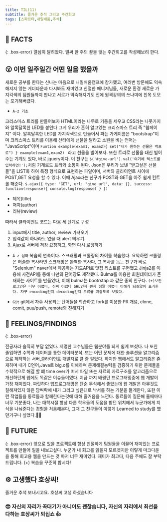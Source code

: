 ```yaml
---
title: TIL(11)
subtitle: 즐거운 추석 그리고 주간회고
tags: [스파르타,내일배움,추석]
---
```

## 📌 FACTS
{: .box-error}
열심히 달려왔다.
벌써 한 주의 끝을 맺는 주간회고를 작성해보려 한다.



## 😮 이번 일주일간 어떤 일을 했을까
새로운 공부를 한다는 신나는 마음으로 내일배움캠프에 참가했고, 여러번 방문해도 익숙해지지 않는 게더타운과 다시봐도 재미있고 친절한 매니저님들, 새로운 환경 새로운 가지각색의 팀원들까지 만나고 서로가 익숙해지기도 전에 원격강의의 쓰나미에 친목 도모는 포기해버렸다.

*  `A-z 기초`

크리스마스 트리를 만들어보자
HTML이라는 나무로 기둥을 세우고 CSS라는 나뭇가지와 알록달록한 LED를 붙인다
그게 우리가 흔히 알고있는 크리스마스 트리 즉 "웹페이지" 이다.
알록달록한 LED를 가지각색으로 만들어서 파는 가게이름은 "bootstrap"이며 크리스마스 트리를 이용해 산타에게 선물을 달라고 소원을 비는 언어는 "JavaScript"이며
`Funtion example(exam1, exam2){
  set("내가 원하는 선물은 맥프로")
} example(exam1,exam2)
` 라고 선물을 빌어보자.
또한 트리로 선물을 대신 빌어주는 기계도 있다, 바로 jquery이다.
이 친구는 `$('#give-url').val('여기에 텍스트를 입력하면!');`처럼 기계로도 트리와 소통이 된다.
Json은 우리가 보낸 "받고싶은 선물들"을 LIST화 하여 특정 형식으로 표현하는 파일이며,
서버와 클라이언트 사이에 POST,GET 요청을 할 수 있다. 이때 Ajax라는 친구가 POST와 GET을 아주 쉽게 컨트롤 해준다.
`$.ajax({
  type: "GET",
  url: "give_url",
  data: {},
  success: function(response){
    console.log(response)
  }
})`
- 제목(title)
- 저자(author)
- 리뷰(review)

따라서 클라이언트 코드는 다음 세 단계로 구성
1. input에서 title, author, review 가져오기
2. 입력값이 하나라도 없을 때 alert 띄우기.
3. Ajax로 서버에 저장 요청하고, 화면 다시 로딩하기


* `A-z 심화`
복습의 연속이다.
스크래핑과 크롤링의 차이를 학습했다.
요약하면 크롤링은 허술한 복사라면
스크래핑은 완벽한 복사다, 그 복사를 돕는 친구가 바로 "Selenium"
naver에서 제공하는 지도API로 맛집 리스트를 구현했고 Jinja2를 이용해 사전API를 통해 나만의 단어장도 제작했다.
Bulma를 이용한 회원데이터가 존재하는 사이트를 만들었다, 이때 bulma는 bootrstap 과 같은 종의 친구다.
`(+)보안 로그인은 너무 어렵다, 진짜 어렵다 SHL인지 뭔지 정말 어렵다 이해가 되질않아 포기한다.
자꾸 encoding인지 decoding인지 오류를 지겹도록 보았다.`

* `Git`
git에서 자주 사용되는 단어들을 학습하고
fork를 이용한 PR 개념, clone, comit, puu/push, remote와 친해지기

## 📌 FEELINGS/FINDINGS
{: .box-error}

전공자라 솔직히 부담 없었다.
저명한 교수님들은 웹분야를 되게 쉽게 보셨다.
나 또한 졸업하면 수학과 데이터를 통한 데이터분석, 또는 어떤 문제에 대한 솔루션을 알고리즘으로 제작하는 서버,클라이언트 개발자로 클 줄 알았다.
하지만 웹에서도 알고리즘은 존재하며 내가 C언어,Java로 big.o를 이해하며 문제해결능력을 검증하기 위한 문제들을 수학적으로 해결 할 떄 time over가 떠서 파일 또는 자료의 자료구조를 알고리즘으로 개선하던게 웹에도 똑같은 이슈들이였다.
지금 까지 배웟던 프로그래밍중에 웹 개발이 가장 재미있다.
짜릿하다 앱프로그래밍은 단순 무식해서 좋았는데 웹 개발은 아무것도 칠해져있지 않은 담벼락에 내가 그리고 싶은대로 낙서를 하는 기분을 들게한다, 또한 이런 작업들을 동료들과 함께한다는것에 대해 즐거움을 느낀다.
동료들이 질문해 줄때마다 너무 기분좋다, 나는 대학시절 항상 다른 학우들의 도움을 받던 위치에서 누군가에게 지식을 나눠준다는 경험을 처음해본다, 그때 그 친구들이 이렇게 Learned to study를 했던거구나 싶었다.👋👋


## 📌 FUTURE
{: .box-error}
앞으로 있을 프로젝트에 항상 친절하게 팀원들을 이끌어 재미있는 프로젝트를 만들어 일을 내보고싶다.
누군가 내 회고를 읽을지 모르겟지만
이렇게 마크다운을 통해 회고용 웹을 만드는 것 마저 너무 재미있다.
재미가 최고다, 다음 주에도 잘 부탁드립니다.
(+) 복습을 꾸준히 합시다!


## ⚙️ 고생했다 호상씨!
즐거운 추석 보내시고요.
호상씨 고생 하셨습니다


### 😎 자신의 자리가 꼭대기가 아니어도 괜찮습니다, 자신의 자리에서 최선을 다하는 호상씨가 되십쇼 👍
